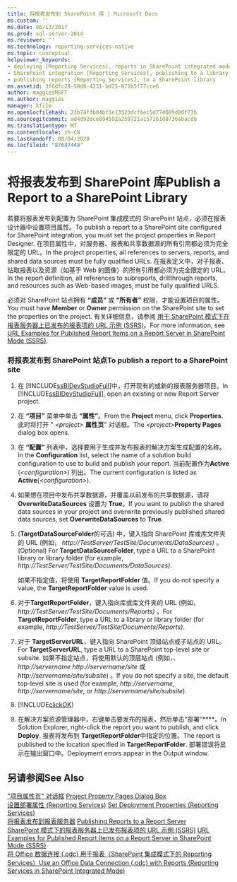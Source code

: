 ```yaml
---
title: 将报表发布到 SharePoint 库 | Microsoft Docs
ms.custom: ''
ms.date: 06/13/2017
ms.prod: sql-server-2014
ms.reviewer: ''
ms.technology: reporting-services-native
ms.topic: conceptual
helpviewer_keywords:
- deploying [Reporting Services], reports in SharePoint integrated mode
- SharePoint integration [Reporting Services], publishing to a library
- publishing reports [Reporting Services], to a SharePoint library
ms.assetid: 3f6dfc28-50d8-4231-bd25-871b5f77cce6
author: maggiesMSFT
ms.author: maggies
manager: kfile
ms.openlocfilehash: 23b74ffb04bf1e13523dcf6ec5d774089d80f73b
ms.sourcegitcommit: ad4d92dce894592a259721a1571b1d8736abacdb
ms.translationtype: MT
ms.contentlocale: zh-CN
ms.lasthandoff: 08/04/2020
ms.locfileid: "87687448"
---
```

# <a name="publish-a-report-to-a-sharepoint-library"></a><span data-ttu-id="3bf22-102">将报表发布到 SharePoint 库</span><span class="sxs-lookup"><span data-stu-id="3bf22-102">Publish a Report to a SharePoint Library</span></span>
  <span data-ttu-id="3bf22-103">若要将报表发布到配置为 SharePoint 集成模式的 SharePoint 站点，必须在报表设计器中设置项目属性。</span><span class="sxs-lookup"><span data-stu-id="3bf22-103">To publish a report to a SharePoint site configured for SharePoint integration, you must set the project properties in Report Designer.</span></span> <span data-ttu-id="3bf22-104">在项目属性中，对服务器、报表和共享数据源的所有引用都必须为完全限定的 URL。</span><span class="sxs-lookup"><span data-stu-id="3bf22-104">In the project properties, all references to servers, reports, and shared data sources must be fully qualified URLs.</span></span> <span data-ttu-id="3bf22-105">在报表定义中，对子报表、钻取报表以及资源（如基于 Web 的图像）的所有引用都必须为完全限定的 URL。</span><span class="sxs-lookup"><span data-stu-id="3bf22-105">In the report definition, all references to subreports, drillthrough reports, and resources such as Web-based images, must be fully qualified URLS.</span></span>  
  
 <span data-ttu-id="3bf22-106">必须对 SharePoint 站点拥有 **“成员”** 或 **“所有者”** 权限，才能设置项目的属性。</span><span class="sxs-lookup"><span data-stu-id="3bf22-106">You must have **Member** or **Owner** permission on the SharePoint site to set the properties on the project.</span></span> <span data-ttu-id="3bf22-107">有关详细信息，请参阅 [用于 SharePoint 模式下在报表服务器上已发布的报表项的 URL 示例 (SSRS)](../tools/url-examples-for-items-on-a-report-server-sharepoint-mode.md)。</span><span class="sxs-lookup"><span data-stu-id="3bf22-107">For more information, see [URL Examples for Published Report Items on a Report Server in SharePoint Mode &#40;SSRS&#41;](../tools/url-examples-for-items-on-a-report-server-sharepoint-mode.md).</span></span>  
  
### <a name="to-publish-a-report-to-a-sharepoint-site"></a><span data-ttu-id="3bf22-108">将报表发布到 SharePoint 站点</span><span class="sxs-lookup"><span data-stu-id="3bf22-108">To publish a report to a SharePoint site</span></span>  
  
1.  <span data-ttu-id="3bf22-109">在 [!INCLUDE[ssBIDevStudioFull](../../includes/ssbidevstudiofull-md.md)]中，打开现有的或新的报表服务器项目。</span><span class="sxs-lookup"><span data-stu-id="3bf22-109">In [!INCLUDE[ssBIDevStudioFull](../../includes/ssbidevstudiofull-md.md)], open an existing or new Report Server project.</span></span>  
  
2.  <span data-ttu-id="3bf22-110">在 **“项目”** 菜单中单击 **“属性”**。</span><span class="sxs-lookup"><span data-stu-id="3bf22-110">From the **Project** menu, click **Properties**.</span></span> <span data-ttu-id="3bf22-111">此时将打开 " _\<project>_ **属性页**" 对话框。</span><span class="sxs-lookup"><span data-stu-id="3bf22-111">The _\<project>_**Property Pages** dialog box opens.</span></span>  
  
3.  <span data-ttu-id="3bf22-112">在 **“配置”** 列表中，选择要用于生成并发布报表的解决方案生成配置的名称。</span><span class="sxs-lookup"><span data-stu-id="3bf22-112">In the **Configuration** list, select the name of a solution build configuration to use to build and publish your report.</span></span> <span data-ttu-id="3bf22-113">当前配置作为**Active** (*\<configuration>*) 列出。</span><span class="sxs-lookup"><span data-stu-id="3bf22-113">The current configuration is listed as **Active**(*\<configuration>*).</span></span>  
  
4.  <span data-ttu-id="3bf22-114">如果想在项目中发布共享数据源，并覆盖以前发布的共享数据源，请将 **OverwriteDataSources** 设置为 **True**。</span><span class="sxs-lookup"><span data-stu-id="3bf22-114">If you want to publish the shared data sources in your project and overwrite previously published shared data sources, set **OverwriteDataSources** to **True**.</span></span>  
  
5.  <span data-ttu-id="3bf22-115"> (**TargetDataSourceFolder**的可选) 中，键入指向 SharePoint 库或库文件夹的 URL (例如， *http://TestServer/TestSite/Documents/DataSources)* 。</span><span class="sxs-lookup"><span data-stu-id="3bf22-115">(Optional) For **TargetDataSourceFolder**, type a URL to a SharePoint library or library folder (for example, *http://TestServer/TestSite/Documents/DataSources)*.</span></span>  
  
     <span data-ttu-id="3bf22-116">如果不指定值，将使用 **TargetReportFolder** 值。</span><span class="sxs-lookup"><span data-stu-id="3bf22-116">If you do not specify a value, the **TargetReportFolder** value is used.</span></span>  
  
6.  <span data-ttu-id="3bf22-117">对于**TargetReportFolder**，键入指向库或库文件夹的 URL (例如， *http://TestServer/TestSite/Documents/Reports)* 。</span><span class="sxs-lookup"><span data-stu-id="3bf22-117">For **TargetReportFolder**, type a URL to a library or library folder (for example, *http://TestServer/TestSite/Documents/Reports)*.</span></span>  
  
7.  <span data-ttu-id="3bf22-118">对于 **TargetServerURL**，键入指向 SharePoint 顶级站点或子站点的 URL。</span><span class="sxs-lookup"><span data-stu-id="3bf22-118">For **TargetServerURL**, type a URL to a SharePoint top-level site or subsite.</span></span> <span data-ttu-id="3bf22-119">如果不指定站点，将使用默认的顶层站点 (例如，、 *http://servername* *http://servername/site* 或 *http://servername/site/subsite*) 。</span><span class="sxs-lookup"><span data-stu-id="3bf22-119">If you do not specify a site, the default top-level site is used (for example, *http://servername*, *http://servername/site*, or *http://servername/site/subsite*).</span></span>  
  
8.  [!INCLUDE[clickOK](../../includes/clickok-md.md)]  
  
9. <span data-ttu-id="3bf22-120">在解决方案资源管理器中，右键单击要发布的报表，然后单击“部署”\*\*\*\*。</span><span class="sxs-lookup"><span data-stu-id="3bf22-120">In Solution Explorer, right-click the report you want to publish, and click **Deploy**.</span></span> <span data-ttu-id="3bf22-121">报表将发布到 **TargetReportFolder**中指定的位置。</span><span class="sxs-lookup"><span data-stu-id="3bf22-121">The report is published to the location specified in **TargetReportFolder**.</span></span> <span data-ttu-id="3bf22-122">部署错误将显示在输出窗口中。</span><span class="sxs-lookup"><span data-stu-id="3bf22-122">Deployment errors appear in the Output window.</span></span>  
  
## <a name="see-also"></a><span data-ttu-id="3bf22-123">另请参阅</span><span class="sxs-lookup"><span data-stu-id="3bf22-123">See Also</span></span>  
 <span data-ttu-id="3bf22-124">["项目属性页" 对话框](../tools/project-property-pages-dialog-box.md) </span><span class="sxs-lookup"><span data-stu-id="3bf22-124">[Project Property Pages Dialog Box](../tools/project-property-pages-dialog-box.md) </span></span>  
 <span data-ttu-id="3bf22-125">[设置部署属性 &#40;Reporting Services&#41;](../tools/set-deployment-properties-reporting-services.md) </span><span class="sxs-lookup"><span data-stu-id="3bf22-125">[Set Deployment Properties &#40;Reporting Services&#41;](../tools/set-deployment-properties-reporting-services.md) </span></span>  
 <span data-ttu-id="3bf22-126">[将报表发布到报表服务器](publishing-reports-to-a-report-server.md) </span><span class="sxs-lookup"><span data-stu-id="3bf22-126">[Publishing Reports to a Report Server](publishing-reports-to-a-report-server.md) </span></span>  
 <span data-ttu-id="3bf22-127">[SharePoint 模式下的报表服务器上已发布报表项的 URL 示例 &#40;SSRS&#41;](../tools/url-examples-for-items-on-a-report-server-sharepoint-mode.md) </span><span class="sxs-lookup"><span data-stu-id="3bf22-127">[URL Examples for Published Report Items on a Report Server in SharePoint Mode &#40;SSRS&#41;](../tools/url-examples-for-items-on-a-report-server-sharepoint-mode.md) </span></span>  
 [<span data-ttu-id="3bf22-128">将 Office 数据连接 (.odc) 用于报表（SharePoint 集成模式下的 Reporting Services）</span><span class="sxs-lookup"><span data-stu-id="3bf22-128">Use an Office Data Connection &#40;.odc&#41; with Reports &#40;Reporting Services in SharePoint Integrated Mode&#41;</span></span>](../report-data/use-an-office-data-connection-odc-with-reports.md)  
  
  
